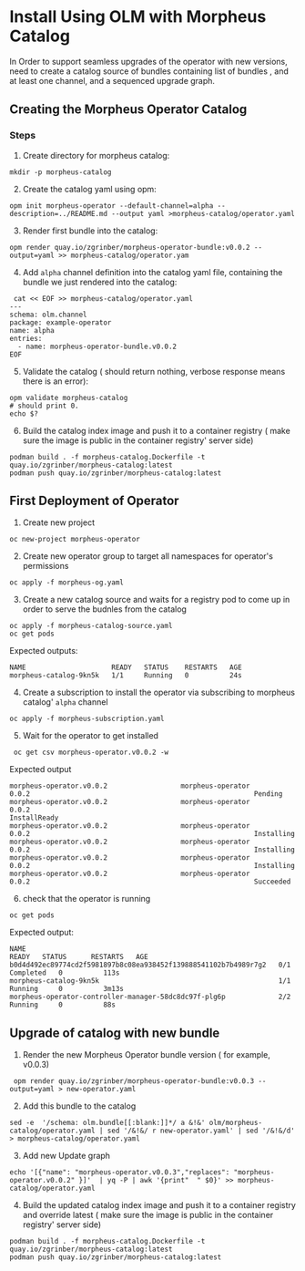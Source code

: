 # Install Using OLM with Morpheus Catalog

In Order to support seamless upgrades of the operator with new versions, need to create a catalog source
of bundles containing list of bundles , and at least one channel, and a sequenced upgrade graph.


## Creating the Morpheus Operator Catalog

### Steps

1. Create directory for morpheus catalog:
```shell
mkdir -p morpheus-catalog
```

2. Create the catalog yaml using opm:
```shell
opm init morpheus-operator --default-channel=alpha --description=../README.md --output yaml >morpheus-catalog/operator.yaml
```

3. Render first bundle into the catalog:
```shell
opm render quay.io/zgrinber/morpheus-operator-bundle:v0.0.2 --output=yaml >> morpheus-catalog/operator.yam
```

4. Add `alpha` channel definition into the catalog yaml file, containing the bundle we just rendered into the catalog:
```shell
 cat << EOF >> morpheus-catalog/operator.yaml
---
schema: olm.channel
package: example-operator
name: alpha
entries:
  - name: morpheus-operator-bundle.v0.0.2
EOF
```

5. Validate the catalog ( should return nothing, verbose response means there is an error):
```shell
opm validate morpheus-catalog
# should print 0.
echo $?
```

6. Build the catalog index image and push it to a container registry ( make sure the image is public in the container registry' server side)
```shell
podman build . -f morpheus-catalog.Dockerfile -t quay.io/zgrinber/morpheus-catalog:latest
podman push quay.io/zgrinber/morpheus-catalog:latest
```

## First Deployment of Operator

1. Create new project
```shell
oc new-project morpheus-operator
```
2. Create new operator group to target all namespaces for operator's permissions
```shell
oc apply -f morpheus-og.yaml
```
3. Create a new catalog source and waits for a registry pod to come up in order to serve the budnles from the catalog
```shell
oc apply -f morpheus-catalog-source.yaml
oc get pods 
```
Expected outputs:
```shell
NAME                     READY   STATUS    RESTARTS   AGE
morpheus-catalog-9kn5k   1/1     Running   0          24s

```

4. Create a subscription to install the operator via subscribing to morpheus catalog' `alpha` channel
```shell
oc apply -f morpheus-subscription.yaml
```

5. Wait for the operator to get installed
```shell
 oc get csv morpheus-operator.v0.0.2 -w
```

Expected output
```shell
morpheus-operator.v0.0.2                  morpheus-operator                0.0.2                                                       Pending
morpheus-operator.v0.0.2                  morpheus-operator                0.0.2                                                       InstallReady
morpheus-operator.v0.0.2                  morpheus-operator                0.0.2                                                       Installing
morpheus-operator.v0.0.2                  morpheus-operator                0.0.2                                                       Installing
morpheus-operator.v0.0.2                  morpheus-operator                0.0.2                                                       Installing
morpheus-operator.v0.0.2                  morpheus-operator                0.0.2                                                       Succeeded
```
6. check that the operator is running
```shell
oc get pods
```
Expected output:
```shell
NAME                                                              READY   STATUS      RESTARTS   AGE
b0d4d492ec89774cd2f5981897b8c08ea938452f139888541102b7b4989r7g2   0/1     Completed   0          113s
morpheus-catalog-9kn5k                                            1/1     Running     0          3m13s
morpheus-operator-controller-manager-58dc8dc97f-plg6p             2/2     Running     0          88s
```
## Upgrade of catalog with new bundle

1. Render the new Morpheus Operator bundle version ( for example, v0.0.3)
```shell
 opm render quay.io/zgrinber/morpheus-operator-bundle:v0.0.3 --output=yaml > new-operator.yaml
```
2. Add this bundle to the catalog
```shell
sed -e  '/schema: olm.bundle[[:blank:]]*/ a &!&' olm/morpheus-catalog/operator.yaml | sed '/&!&/ r new-operator.yaml' | sed '/&!&/d'  > morpheus-catalog/operator.yaml
```

3. Add new Update graph
```shell
echo '[{"name": "morpheus-operator.v0.0.3","replaces": "morpheus-operator.v0.0.2" }]'  | yq -P | awk '{print"  " $0}' >> morpheus-catalog/operator.yaml
```

4. Build the updated catalog index image and push it to a container registry and override latest ( make sure the image is public in the container registry' server side)
```shell
podman build . -f morpheus-catalog.Dockerfile -t quay.io/zgrinber/morpheus-catalog:latest
podman push quay.io/zgrinber/morpheus-catalog:latest
```